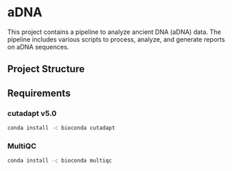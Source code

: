 # aDNA

This project contains a pipeline to analyze ancient DNA (aDNA) data. The pipeline includes various scripts to process, analyze, and generate reports on aDNA sequences.

## Project Structure

## Requirements

### cutadapt v5.0   

```bash
conda install -c bioconda cutadapt
```

### MultiQC

```bash
conda install -c bioconda multiqc
```


